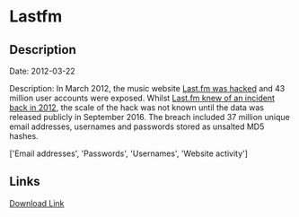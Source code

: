 # Lastfm

## Description

Date: 2012-03-22

Description:
In March 2012, the music website <a href="https://techcrunch.com/2016/09/01/43-million-passwords-hacked-in-last-fm-breach/" target="_blank" rel="noopener">Last.fm was hacked</a> and 43 million user accounts were exposed. Whilst <a href="http://www.last.fm/passwordsecurity" target="_blank" rel="noopener">Last.fm knew of an incident back in 2012</a>, the scale of the hack was not known until the data was released publicly in September 2016. The breach included 37 million unique email addresses, usernames and passwords stored as unsalted MD5 hashes.


['Email addresses', 'Passwords', 'Usernames', 'Website activity']

## Links

[Download Link](https://link-to.net/1229997/181.01920722640708/dynamic/?r=aHR0cHM6Ly93d3cubWVkaWFmaXJlLmNvbS92aWV3LzZMYThzUkVVS0VZMlgxVi9sYXN0LmZtL2ZpbGU=)